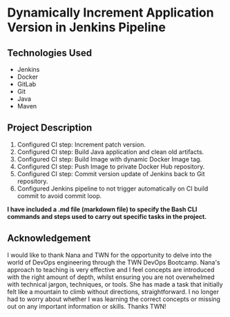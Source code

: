 # Dynamically Increment Application Version in Jenkins Pipeline

## Technologies Used

- Jenkins
- Docker
- GitLab
- Git
- Java
- Maven

## Project Description

1. Configured CI step: Increment patch version.
2. Configured CI step: Build Java application and clean old artifacts.
3. Configured CI step: Build Image with dynamic Docker Image tag.
4. Configured CI step: Push Image to private Docker Hub repository.
5. Configured CI step: Commit version update of Jenkins back to Git repository.
6. Configured Jenkins pipeline to not trigger automatically on CI build commit to avoid commit loop.



**I have included a .md file (markdown file) to specify the Bash CLI commands and steps used to carry out specific tasks in the project.**

## Acknowledgement

I would like to thank Nana and TWN for the opportunity to delve into the world of DevOps engineering through the TWN DevOps Bootcamp. Nana's approach to teaching is very effective and I feel concepts are introduced with the right amount of depth, whilst ensuring you are not overwhelmed with technical jargon, techniques, or tools. She has made a task that initially felt like a mountain to climb without directions, straightforward. I no longer had to worry about whether I was learning the correct concepts or missing out on any important information or skills. Thanks TWN!
